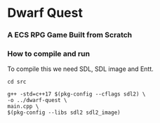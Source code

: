 # Dwarf Quest

### A ECS RPG Game Built from Scratch

### How to compile and run

To compile this we need SDL, SDL image and Entt.

```
cd src
```

```
g++ -std=c++17 $(pkg-config --cflags sdl2) \
-o ../dwarf-quest \
main.cpp \
$(pkg-config --libs sdl2 sdl2_image)
```






